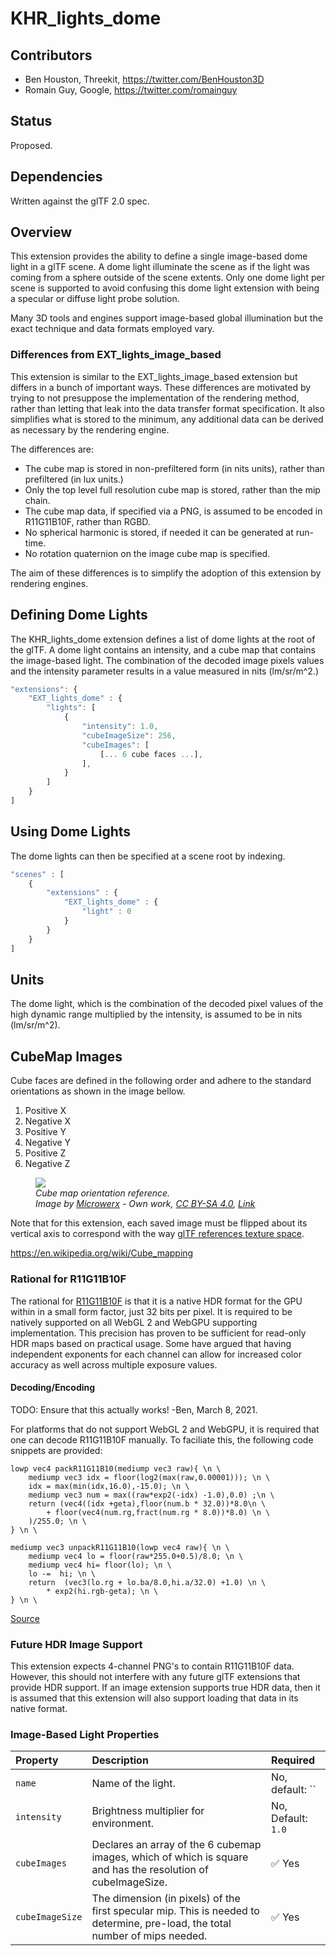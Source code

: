 # KHR_lights_dome

## Contributors

* Ben Houston, Threekit, <https://twitter.com/BenHouston3D>
* Romain Guy, Google, <https://twitter.com/romainguy>

## Status

Proposed.

## Dependencies

Written against the glTF 2.0 spec.

## Overview

This extension provides the ability to define a single image-based dome light in a glTF scene.  A dome light illuminate the scene as if the light was coming from a sphere outside of the scene extents.  Only one dome light per scene is supported to avoid confusing this dome light extension with being a specular or diffuse light probe solution.

Many 3D tools and engines support image-based global illumination but the exact technique and data formats employed vary.

### Differences from EXT_lights_image_based

This extension is similar to the EXT_lights_image_based extension but differs in a bunch of important ways.  These differences are motivated by trying to not presuppose the implementation of the rendering method, rather than letting that leak into the data transfer format specification.  It also simplifies what is stored to the minimum, any additional data can be derived as necessary by the rendering engine.

The differences are:

- The cube map is stored in non-prefiltered form (in nits units), rather than prefiltered (in lux units.)
- Only the top level full resolution cube map is stored, rather than the mip chain.
- The cube map data, if specified via a PNG, is assumed to be encoded in R11G11B10F, rather than RGBD.
- No spherical harmonic is stored, if needed it can be generated at run-time.
- No rotation quaternion on the image cube map is specified.

The aim of these differences is to simplify the adoption of this extension by rendering engines.

## Defining Dome Lights

The KHR_lights_dome extension defines a list of dome lights at the root of the glTF.  A dome light contains an intensity, and a cube map that contains the image-based light.  The combination of the decoded image pixels values and the intensity parameter results in a value measured in nits (lm/sr/m^2.)

```javascript
"extensions": {
    "EXT_lights_dome" : {
        "lights": [
            {
                "intensity": 1.0,
                "cubeImageSize": 256,
                "cubeImages": [
                    [... 6 cube faces ...],
                ],
            }
        ]
    }
]
```

## Using Dome Lights

The dome lights can then be specified at a scene root by indexing.

```javascript
"scenes" : [
    {
        "extensions" : {
            "EXT_lights_dome" : {
                "light" : 0
            }
        }
    }
]
```

## Units

The dome light, which is the combination of the decoded pixel values of the high dynamic range multiplied by the intensity, is assumed to be in nits (lm/sr/m^2).

## CubeMap Images

Cube faces are defined in the following order and adhere to the standard orientations as shown in the image bellow.
1. Positive X
1. Negative X
1. Positive Y
1. Negative Y
1. Positive Z
1. Negative Z

<figure>
<img src="./figures/Cube_map.svg"/>
<figcaption><em>Cube map orientation reference.<br>Image by <a href="//commons.wikimedia.org/w/index.php?title=User:Microwerx&amp;action=edit&amp;redlink=1" class="new" title="User:Microwerx (page does not exist)">Microwerx</a> - <span class="int-own-work" lang="en">Own work</span>, <a href="https://creativecommons.org/licenses/by-sa/4.0" title="Creative Commons Attribution-Share Alike 4.0">CC BY-SA 4.0</a>, <a href="https://commons.wikimedia.org/w/index.php?curid=48935423">Link</a></em></figcaption>
</figure>

Note that for this extension, each saved image must be flipped about its vertical axis to correspond with the way <a href="https://github.com/KhronosGroup/glTF/tree/master/specification/2.0#images">glTF references texture space</a>.

https://en.wikipedia.org/wiki/Cube_mapping

### Rational for R11G11B10F

The rational for [R11G11B10F](https://www.khronos.org/opengl/wiki/Small_Float_Formats) is that it is a native HDR format for the GPU within in a small form factor, just 32 bits per pixel.  It is required to be natively supported on all WebGL 2 and WebGPU supporting implementation.  This precision has proven to be sufficient for read-only HDR maps based on practical usage.  Some have argued that having independent exponents for each channel can allow for increased color accuracy as well across multiple exposure values.

#### Decoding/Encoding

TODO: Ensure that this actually works!  -Ben, March 8, 2021.

For platforms that do not support WebGL 2 and WebGPU, it is required that one can decode R11G11B10F manually.  To faciliate this, the following code snippets are provided:

```
lowp vec4 packR11G11B10(mediump vec3 raw){ \n \
    mediump vec3 idx = floor(log2(max(raw,0.00001))); \n \
    idx = max(min(idx,16.0),-15.0); \n \
    mediump vec3 num = max((raw*exp2(-idx) -1.0),0.0) ;\n \
    return (vec4((idx +geta),floor(num.b * 32.0))*8.0\n \
        + floor(vec4(num.rg,fract(num.rg * 8.0))*8.0) \n \
    )/255.0; \n \
} \n \

mediump vec3 unpackR11G11B10(lowp vec4 raw){ \n \
    mediump vec4 lo = floor(raw*255.0+0.5)/8.0; \n \
    mediump vec4 hi= floor(lo); \n \
    lo -=  hi; \n \
    return  (vec3(lo.rg + lo.ba/8.0,hi.a/32.0) +1.0) \n \
        * exp2(hi.rgb-geta); \n \
} \n \
```

[Source](https://github.com/qeouo/nanka/blob/2561f0b6d9b86483028c873cee96406f990839b0/hdrpaint/src/lib/rastgl.js#L192)
### Future HDR Image Support
This extension expects 4-channel PNG's to contain R11G11B10F data. However, this should not interfere with any future glTF extensions that provide HDR support.  If an image extension supports true HDR data, then it is assumed that this extension will also support loading that data in its native format.

### Image-Based Light Properties

| Property | Description | Required |
|:-----------------------|:------------------------------------------| :--------------------------|
| `name` | Name of the light. | No, default: `` |
| `intensity` | Brightness multiplier for environment. | No, Default: `1.0` |
| `cubeImages` | Declares an array of the 6 cubemap images, which of which is square and has the resolution of cubeImageSize. | :white_check_mark: Yes |
| `cubeImageSize` | The dimension (in pixels) of the first specular mip. This is needed to determine, pre-load, the total number of mips needed. | :white_check_mark: Yes |

